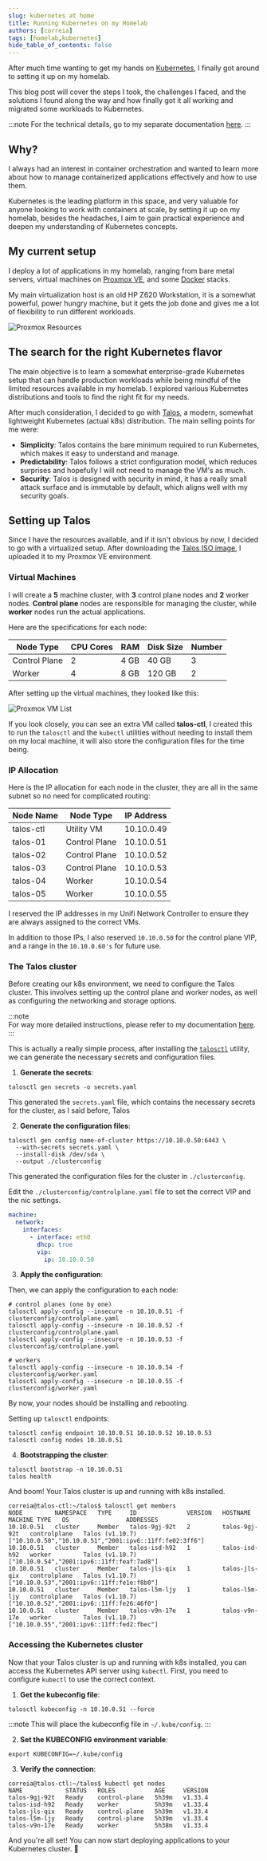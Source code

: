 ```yaml
---
slug: kubernetes at home
title: Running Kubernetes on my Homelab
authors: [correia]
tags: [homelab,kubernetes]
hide_table_of_contents: false
---
```

After much time wanting to get my hands on [Kubernetes](https://kubernetes.io/), I finally got around to setting it up on my homelab.

This blog post will cover the steps I took, the challenges I faced, and the solutions I found along the way and how finally got it all working and migrated some workloads to Kubernetes.

<!-- truncate -->

:::note
For the technical details, go to my separate documentation [here](https://example.com).
:::

## Why?

I always had an interest in container orchestration and wanted to learn more about how to manage containerized applications effectively and how to use them.

Kubernetes is the leading platform in this space, and very valuable for anyone looking to work with containers at scale, by setting it up on my homelab, besides the headaches, I aim to gain practical experience and deepen my understanding of Kubernetes concepts.

## My current setup

I deploy a lot of applications in my homelab, ranging from bare metal servers, virtual machines on [Proxmox VE](https://www.proxmox.com/en/products/proxmox-virtual-environment/overview), and some [Docker](https://www.docker.com/) stacks.

My main virtualization host is an old HP Z620 Workstation, it is a somewhat powerful, power hungry machine, but it gets the job done and gives me a lot of flexibility to run different workloads.

![Proxmox Resources](images/proxmox-resources.png)

## The search for the right Kubernetes flavor

The main objective is to learn a somewhat enterprise-grade Kubernetes setup that can handle production workloads while being mindful of the limited resources available in my homelab. I explored various Kubernetes distributions and tools to find the right fit for my needs.

After much consideration, I decided to go with [Talos](https://talos.dev/), a modern, somewhat lightweight Kubernetes (actual k8s) distribution. The main selling points for me were:

- **Simplicity**: Talos contains the bare minimum required to run Kubernetes, which makes it easy to understand and manage.
- **Predictability**: Talos follows a strict configuration model, which reduces surprises and hopefully I will not need to manage the VM's as much.
- **Security**: Talos is designed with security in mind, it has a really small attack surface and is immutable by default, which aligns well with my security goals.

## Setting up Talos

Since I have the resources available, and if it isn't obvious by now, I decided to go with a virtualized setup. After downloading the [Talos ISO image](https://factory.talos.dev/), I uploaded it to my Proxmox VE environment.

### Virtual Machines

I will create a **5** machine cluster, with **3** control plane nodes and **2** worker nodes. **Control plane** nodes are responsible for managing the cluster, while **worker** nodes run the actual applications.

Here are the specifications for each node:

| Node Type     | CPU Cores | RAM  | Disk Size | Number |
|----------------|-----------|------|-----------|--------|
| Control Plane  | 2         | 4 GB | 40 GB     | 3      |
| Worker         | 4         | 8 GB | 120 GB    | 2      |

After setting up the virtual machines, they looked like this:

![Proxmox VM List](images/proxmox-vm-list.png)

If you look closely, you can see an extra VM called **talos-ctl**, I created this to run the `talosctl` and the `kubectl` utilities without needing to install them on my local machine, it will also store the configuration files for the time being.

### IP Allocation 

Here is the IP allocation for each node in the cluster, they are all in the same subnet so no need for complicated routing:

| Node Name        | Node Type       | IP Address      | 
|------------------|-----------------|-----------------|
| talos-ctl        | Utility VM      | 10.10.0.49      |
| talos-01         | Control Plane   | 10.10.0.51      |
| talos-02         | Control Plane   | 10.10.0.52      |
| talos-03         | Control Plane   | 10.10.0.53      |
| talos-04         | Worker          | 10.10.0.54      |
| talos-05         | Worker          | 10.10.0.55      |

I reserved the IP addresses in my Unifi Network Controller to ensure they are always assigned to the correct VMs.

In addition to those IPs, I also reserved `10.10.0.50` for the control plane VIP, and a range in the `10.10.0.60's` for future use.

### The Talos cluster

Before creating our k8s environment, we need to configure the Talos cluster. This involves setting up the control plane and worker nodes, as well as configuring the networking and storage options.

:::note    
For way more detailed instructions, please refer to my documentation [here](https://example.com).
:::

This is actually a really simple process, after installing the [`talosctl`](https://www.talos.dev/v1.10/talos-guides/install/talosctl/) utility, we can generate the necessary secrets and configuration files.

1. **Generate the secrets**:

```
talosctl gen secrets -o secrets.yaml
```

This generated the `secrets.yaml` file, which contains the necessary secrets for the cluster, as I said before, Talos

2. **Generate the configuration files**:

```
talosctl gen config name-of-cluster https://10.10.0.50:6443 \ 
  --with-secrets secrets.yaml \
  --install-disk /dev/sda \
  --output ./clusterconfig
```

This generated the configuration files for the cluster in `./clusterconfig`.

Edit the `./clusterconfig/controlplane.yaml` file to set the correct VIP and the nic settings.

```yaml title="controlplane.yaml"
machine:
  network:
    interfaces:
      - interface: eth0
        dhcp: true
        vip:
          ip: 10.10.0.50
```
3. **Apply the configuration**:

Then, we can apply the configuration to each node:

```
# control planes (one by one)
talosctl apply-config --insecure -n 10.10.0.51 -f clusterconfig/controlplane.yaml
talosctl apply-config --insecure -n 10.10.0.52 -f clusterconfig/controlplane.yaml
talosctl apply-config --insecure -n 10.10.0.53 -f clusterconfig/controlplane.yaml

# workers
talosctl apply-config --insecure -n 10.10.0.54 -f clusterconfig/worker.yaml
talosctl apply-config --insecure -n 10.10.0.55 -f clusterconfig/worker.yaml
```
By now, your nodes should be installing and rebooting.

Setting up `talosctl` endpoints:

```
talosctl config endpoint 10.10.0.51 10.10.0.52 10.10.0.53
talosctl config nodes 10.10.0.51
```

4. **Bootstrapping the cluster**:

```
talosctl bootstrap -n 10.10.0.51
talos health
```

And boom! Your Talos cluster is up and running with k8s installed.

```
correia@talos-ctl:~/talos$ talosctl get members
NODE         NAMESPACE   TYPE     ID              VERSION   HOSTNAME        MACHINE TYPE   OS                ADDRESSES
10.10.0.51   cluster     Member   talos-9gj-92t   2         talos-9gj-92t   controlplane   Talos (v1.10.7)   ["10.10.0.50","10.10.0.51","2001:ipv6::11ff:fe02:3ff6"]
10.10.0.51   cluster     Member   talos-isd-h92   1         talos-isd-h92   worker         Talos (v1.10.7)   ["10.10.0.54","2001:ipv6::11ff:feaf:7ad8"]
10.10.0.51   cluster     Member   talos-jls-qix   1         talos-jls-qix   controlplane   Talos (v1.10.7)   ["10.10.0.53","2001:ipv6::11ff:fe1e:f8b0"]
10.10.0.51   cluster     Member   talos-l5m-ljy   1         talos-l5m-ljy   controlplane   Talos (v1.10.7)   ["10.10.0.52","2001:ipv6::11ff:fe26:46f0"]
10.10.0.51   cluster     Member   talos-v9n-17e   1         talos-v9n-17e   worker         Talos (v1.10.7)   ["10.10.0.55","2001:ipv6::11ff:fed2:fbec"]
```

### Accessing the Kubernetes cluster

Now that your Talos cluster is up and running with k8s installed, you can access the Kubernetes API server using `kubectl`. First, you need to configure `kubectl` to use the correct context.

1. **Get the kubeconfig file**:

```
talosctl kubeconfig -n 10.10.0.51 --force
```

:::note
This will place the kubeconfig file in `~/.kube/config`.
:::

2. **Set the KUBECONFIG environment variable**:

```
export KUBECONFIG=~/.kube/config
```

3. **Verify the connection**:

```
correia@talos-ctl:~/talos$ kubectl get nodes
NAME            STATUS   ROLES           AGE     VERSION
talos-9gj-92t   Ready    control-plane   5h39m   v1.33.4
talos-isd-h92   Ready    worker          5h39m   v1.33.4
talos-jls-qix   Ready    control-plane   5h39m   v1.33.4
talos-l5m-ljy   Ready    control-plane   5h39m   v1.33.4
talos-v9n-17e   Ready    worker          5h38m   v1.33.4
```

And you're all set! You can now start deploying applications to your Kubernetes cluster. 🚀
